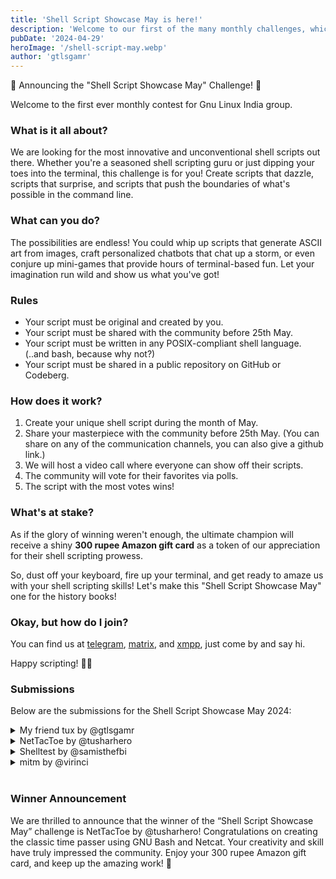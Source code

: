 ```yaml
---
title: 'Shell Script Showcase May is here!'
description: 'Welcome to our first of the many monthly challenges, which we will be hosting in the future. This month we are looking for the most innovative and unconventional shell scripts out there.'
pubDate: '2024-04-29'
heroImage: '/shell-script-may.webp'
author: 'gtlsgamr'
---
```


🎉 Announcing the "Shell Script Showcase May" Challenge! 🎉

Welcome to the first ever monthly contest for Gnu Linux India group.

### What is it all about?

We are looking for the most innovative and unconventional shell scripts out there. Whether you're a seasoned shell
scripting guru or just dipping your toes into the terminal, this challenge is for you! Create scripts that dazzle,
scripts that surprise, and scripts that push the boundaries of what's possible in the command line.

### What can you do?

The possibilities are endless! You could whip up scripts that generate ASCII art from images, craft personalized
chatbots that chat up a storm, or even conjure up mini-games that provide hours of terminal-based fun. Let your
imagination run wild and show us what you've got!

### Rules

- Your script must be original and created by you.
- Your script must be shared with the community before 25th May.
- Your script must be written in any POSIX-compliant shell language. (..and bash, because why not?)
- Your script must be shared in a public repository on GitHub or Codeberg.

### How does it work?

1. Create your unique shell script during the month of May.
2. Share your masterpiece with the community before 25th May. (You can share on any of the communication channels, you
   can also give a github link.)
3. We will host a video call where everyone can show off their scripts.
3. The community will vote for their favorites via polls.
4. The script with the most votes wins!

### What's at stake?

As if the glory of winning weren't enough, the ultimate champion will receive a shiny **300 rupee Amazon gift card** as
a token of our appreciation for their shell scripting prowess.

So, dust off your keyboard, fire up your terminal, and get ready to amaze us with your shell scripting skills! Let's
make this "Shell Script Showcase May" one for the history books!

### Okay, but how do I join?

You can find us at [telegram](https://t.me/GnuLinuxIndia),
[matrix](https://matrix.to/#/#glispace:matrix.org), and
[xmpp](xmpp:gnulinuxindia@conference.projectsegfau.lt), just
come by and say hi.

Happy scripting! 🚀🐚

### Submissions

Below are the submissions for the Shell Script Showcase May 2024:

<details>
<summary>My friend tux by @gtlsgamr</summary>

<a href="https://github.com/gtlsgamr/my-friend-tux">My Friend Tux</a><br>
<small>Author: <a href="/member/gtlsgamr">@gtlsgamr</a></small><br>

This script is a digital companion for you. It can help you with absolutely nothing, other than just being cute. It's
a simple script that displays a penguin which will grow as time goes by. You have to feed him by running the script
every day. If you don't feed him, he will die. So, don't let him die. He also shows you the current date and time.
That's it. Nothing more, nothing less. On the bright side, he is a good listener. You can talk to him whenever you
feel lonely. He will listen to you without any judgement. So, go ahead and run the script. Have fun!
</details>

<details>
<summary>NetTacToe by @tusharhero</summary>

<a href="https://github.com/tusharhero/nettactoe">NetTacToe</a><br>
<small>Author: <a href="/member/tusharhero">@tusharhero</a></small><br>

A multiplayer Tic Tac Toe game, written in GNU Bash. The
multiplayer element is implemented with help of GNU Netcat. There
should be an article with more details [here](https://tusharhero.codeberg.page/netcat-multiplayer-tictactoe.html).
</details>

<details>
<summary>Shelltest by @samisthefbi</summary>

<a href="https://github.com/samisthefbi/shelltest">shelltest</a><br>
<small>Author: <a href="https://samisthefbi.github.io/">@samisthefbi</a></small><br>

Shelltest is a wordle-like game which challenges players to guess GNU/Linux commands within a set number of attempts. In
this terminal-based game, players guess the correct GNU/Linux command in a limited number of attempts. Each guess
prompts feedback on the accuracy of the command. It challenges players' command-line knowledge, offering a compact and
engaging way to test their proficiency in terminal commands.

</details>

<details>
<summary>mitm by @virinci</summary>

<a href="https://codeberg.org/virinci/mitm">mitm</a><br>
<small>Author: <a href="https://codeberg.org/virinci/">@virinci</a></small><br>

A general purpose intermediary/relay server for communication between two peers. The two peers are identified and
connected using a shared secret phrase. The purpose of this script is to allow communication between peers that are not
on the same LAN. This script can be hosted on some server that has enabled port forwarding for some port and multiple
clients can use this server instead of all of them having to support port forwarding on their own.

</details>
<br>

### Winner Announcement

We are thrilled to announce that the winner of the “Shell Script Showcase May” challenge is NetTacToe by @tusharhero!
Congratulations on creating the classic time passer using GNU Bash and Netcat. Your creativity and
skill have truly impressed the community. Enjoy your 300 rupee Amazon gift card, and keep up the amazing work! 🎉